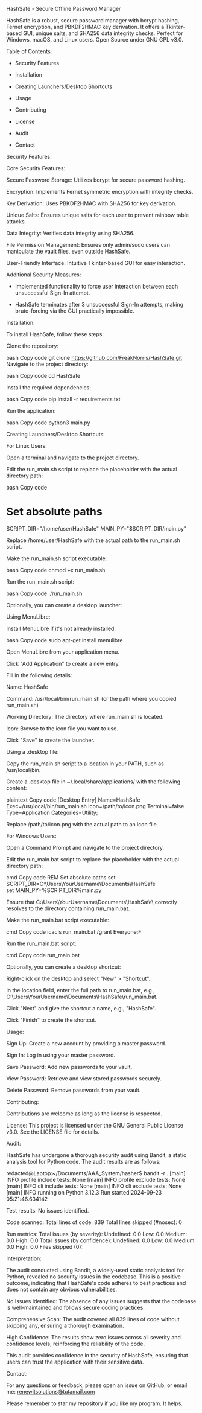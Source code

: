 HashSafe - Secure Offline Password Manager

HashSafe is a robust, secure password manager with bcrypt hashing, Fernet encryption, and PBKDF2HMAC key derivation. It offers a Tkinter-based GUI, unique salts, and SHA256 data integrity checks. Perfect for Windows, macOS, and Linux users. Open Source under GNU GPL v3.0.


Table of Contents:

- Security Features

- Installation

- Creating Launchers/Desktop Shortcuts

- Usage

- Contributing

- License

- Audit

- Contact



Security Features:


Core Security Features:

Secure Password Storage: Utilizes bcrypt for secure password hashing.

Encryption: Implements Fernet symmetric encryption with integrity checks.

Key Derivation: Uses PBKDF2HMAC with SHA256 for key derivation.

Unique Salts: Ensures unique salts for each user to prevent rainbow table attacks.

Data Integrity: Verifies data integrity using SHA256.

File Permission Management: Ensures only admin/sudo users can manipulate the vault files, even outside HashSafe.

User-Friendly Interface: Intuitive Tkinter-based GUI for easy interaction.


Additional Security Measures:

- Implemented functionality to force user interaction between each unsuccessful Sign-In attempt.

- HashSafe terminates after 3 unsuccessful Sign-In attempts, making brute-forcing via the GUI practically impossible.



Installation:

To install HashSafe, follow these steps:

Clone the repository:

bash
Copy code
git clone https://github.com/FreakNorris/HashSafe.git
Navigate to the project directory:

bash
Copy code
cd HashSafe


Install the required dependencies:

bash
Copy code
pip install -r requirements.txt


Run the application:

bash
Copy code
python3 main.py



Creating Launchers/Desktop Shortcuts:

For Linux Users:

Open a terminal and navigate to the project directory.

Edit the run_main.sh script to replace the placeholder with the actual directory path:

bash
Copy code
# Set absolute paths
SCRIPT_DIR="/home/user/HashSafe"
MAIN_PY="$SCRIPT_DIR/main.py"

Replace /home/user/HashSafe with the actual path to the run_main.sh script.


Make the run_main.sh script executable:

bash
Copy code
chmod +x run_main.sh


Run the run_main.sh script:

bash
Copy code
./run_main.sh


Optionally, you can create a desktop launcher:

Using MenuLibre:

Install MenuLibre if it's not already installed:

bash
Copy code
sudo apt-get install menulibre

Open MenuLibre from your application menu.

Click "Add Application" to create a new entry.

Fill in the following details:

Name: HashSafe

Command: /usr/local/bin/run_main.sh (or the path where you copied run_main.sh)

Working Directory: The directory where run_main.sh is located.

Icon: Browse to the icon file you want to use.

Click "Save" to create the launcher.

Using a .desktop file:

Copy the run_main.sh script to a location in your PATH, such as /usr/local/bin.

Create a .desktop file in ~/.local/share/applications/ with the following content:

plaintext
Copy code
[Desktop Entry]
Name=HashSafe
Exec=/usr/local/bin/run_main.sh
Icon=/path/to/icon.png
Terminal=false
Type=Application
Categories=Utility;

Replace /path/to/icon.png with the actual path to an icon file.


For Windows Users:

Open a Command Prompt and navigate to the project directory.

Edit the run_main.bat script to replace the placeholder with the actual directory path:

cmd
Copy code
REM Set absolute paths
set SCRIPT_DIR=C:\Users\YourUsername\Documents\HashSafe\
set MAIN_PY=%SCRIPT_DIR%main.py

Ensure that C:\Users\YourUsername\Documents\HashSafe\ correctly resolves to the directory containing run_main.bat.


Make the run_main.bat script executable:

cmd
Copy code
icacls run_main.bat /grant Everyone:F


Run the run_main.bat script:

cmd
Copy code
run_main.bat


Optionally, you can create a desktop shortcut:

Right-click on the desktop and select "New" > "Shortcut".

In the location field, enter the full path to run_main.bat, e.g., C:\Users\YourUsername\Documents\HashSafe\run_main.bat.

Click "Next" and give the shortcut a name, e.g., "HashSafe".

Click "Finish" to create the shortcut.



Usage:

Sign Up: Create a new account by providing a master password.

Sign In: Log in using your master password.

Save Password: Add new passwords to your vault.

View Password: Retrieve and view stored passwords securely.

Delete Password: Remove passwords from your vault.



Contributing:

Contributions are welcome as long as the license is respected.



License:
This project is licensed under the GNU General Public License v3.0. See the LICENSE file for details.



Audit:

HashSafe has undergone a thorough security audit using Bandit, a static analysis tool for Python code. The audit results are as follows:


redacted@Laptop:~/Documents/AAA_System/hasher$ bandit -r .
[main]  INFO    profile include tests: None
[main]  INFO    profile exclude tests: None
[main]  INFO    cli include tests: None
[main]  INFO    cli exclude tests: None
[main]  INFO    running on Python 3.12.3
Run started:2024-09-23 05:21:46.634142

Test results:
        No issues identified.

Code scanned:
        Total lines of code: 839
        Total lines skipped (#nosec): 0

Run metrics:
        Total issues (by severity):
                Undefined: 0.0
                Low: 0.0
                Medium: 0.0
                High: 0.0
        Total issues (by confidence):
                Undefined: 0.0
                Low: 0.0
                Medium: 0.0
                High: 0.0
Files skipped (0):


Interpretation:

The audit conducted using Bandit, a widely-used static analysis tool for Python, revealed no security issues in the codebase. This is a positive outcome, indicating that HashSafe's code adheres to best practices and does not contain any obvious vulnerabilities.

No Issues Identified: The absence of any issues suggests that the codebase is well-maintained and follows secure coding practices.

Comprehensive Scan: The audit covered all 839 lines of code without skipping any, ensuring a thorough examination.

High Confidence: The results show zero issues across all severity and confidence levels, reinforcing the reliability of the code.

This audit provides confidence in the security of HashSafe, ensuring that users can trust the application with their sensitive data.



Contact:

For any questions or feedback, please open an issue on GitHub, or email me: renewitsolutions@tutamail.com

Please remember to star my repository if you like my program. It helps.

